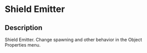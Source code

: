 # Shield Emitter

## Description

Shield Emitter. Change spawning and other behavior in the Object Properties menu.
